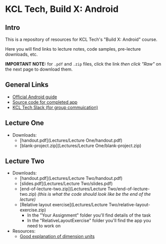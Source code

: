 # KCL Tech, Build X: Android

## Intro

This is a repository of resources for KCL Tech's "Build X: Android" course.

Here you will find links to lecture notes, code samples, pre-lecture downloads, etc.

**IMPORTANT NOTE:** for `.pdf` and `.zip` files, click the link *then click "Raw"* on the next page to download them.

## General Links

- [Official Android guide](https://developer.android.com/guide)
- [Source code for completed app](https://github.com/markormesher/KCLTechAndroidCourseApp)
- [KCL Tech Slack (for group commuication)](https://kcltechhq.slack.com)

## Lecture One

- Downloads:
  - [handout.pdf](Lectures/Lecture One/handout.pdf)
  - [blank-project.zip](Lectures/Lecture One/blank-project.zip)

## Lecture Two

- Downloads:
  - [handout.pdf](Lectures/Lecture Two/handout.pdf)
  - [slides.pdf](Lectures/Lecture Two/slides.pdf)
  - [end-of-lecture-two.zip](Lectures/Lecture Two/end-of-lecture-two.zip) _(this is what the code should look like be the end of the lecture)_
  - [Relative layout exercise](Lectures/Lecture Two/relative-layout-exercise.zip)
    - In the "Your Assignment" folder you'll find details of the task
    - In the "RelativeLayoutExercise" folder you'll find the app you need to work on
- Resources:
  - [Good explanation of dimension units](http://stackoverflow.com/questions/2025282/difference-between-px-dp-dip-and-sp-in-android)
